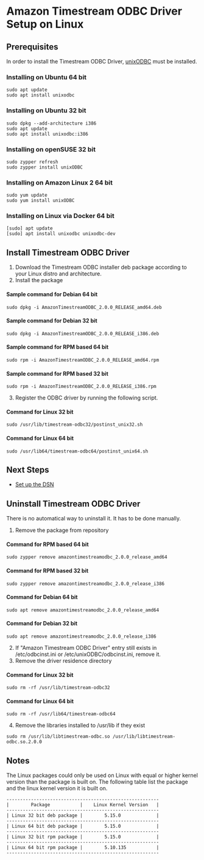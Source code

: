 # Amazon Timestream ODBC Driver Setup on Linux 

## Prerequisites
In order to install the Timestream ODBC Driver, [unixODBC](http://www.unixodbc.org/) must be installed.

### Installing on Ubuntu 64 bit

```
sudo apt update
sudo apt install unixodbc
```

### Installing on Ubuntu 32 bit

```
sudo dpkg --add-architecture i386
sudo apt update
sudo apt install unixodbc:i386
```

### Installing on openSUSE 32 bit
```
sudo zypper refresh
sudo zypper install unixODBC
```

### Installing on Amazon Linux 2 64 bit

```
sudo yum update
sudo yum install unixODBC
```

### Installing on Linux via Docker 64 bit

```
[sudo] apt update
[sudo] apt install unixodbc unixodbc-dev
```

## Install Timestream ODBC Driver
1. Download the Timestream ODBC installer deb package according to your Linux distro and architecture.
2. Install the package

#### Sample command for Debian 64 bit 
```
sudo dpkg -i AmazonTimestreamODBC_2.0.0_RELEASE_amd64.deb
```

#### Sample command for Debian 32 bit 
```
sudo dpkg -i AmazonTimestreamODBC_2.0.0_RELEASE_i386.deb
```

#### Sample command for RPM based 64 bit
```
sudo rpm -i AmazonTimestreamODBC_2.0.0_RELEASE_amd64.rpm
```

#### Sample command for RPM based 32 bit
```
sudo rpm -i AmazonTimestreamODBC_2.0.0_RELEASE_i386.rpm
```

3. Register the ODBC driver by running the following script.
#### Command for Linux 32 bit
```
sudo /usr/lib/timestream-odbc32/postinst_unix32.sh
```

#### Command for Linux 64 bit
```
sudo /usr/lib64/timestream-odbc64/postinst_unix64.sh
```

## Next Steps

- [Set up the DSN](linux-dsn-configuration.md)

## Uninstall Timestream ODBC Driver
There is no automatical way to uninstall it. It has to be done manually.
1. Remove the package from repository

#### Command for RPM based 64 bit
```
sudo zypper remove amazontimestreamodbc_2.0.0_release_amd64
```

#### Command for RPM based 32 bit
```
sudo zypper remove amazontimestreamodbc_2.0.0_release_i386
```

#### Command for Debian 64 bit
```
sudo apt remove amazontimestreamodbc_2.0.0_release_amd64
```

#### Command for Debian 32 bit
```
sudo apt remove amazontimestreamodbc_2.0.0_release_i386
```

2. If "Amazon Timestream ODBC Driver" entry still exists in /etc/odbcinst.ini or /etc/unixODBC/odbcinst.ini, remove it.
3. Remove the driver residence directory
#### Command for Linux 32 bit
```
sudo rm -rf /usr/lib/timestream-odbc32
```

#### Command for Linux 64 bit
```
sudo rm -rf /usr/lib64/timestream-odbc64
```

4. Remove the libraries installed to /usr/lib if they exist
```
sudo rm /usr/lib/libtimestream-odbc.so /usr/lib/libtimestream-odbc.so.2.0.0
```



## Notes
The Linux packages could only be used on Linux with equal or higher kernel version than the package is built on.
The following table list the package and the linux kernel version it is built on.

```
--------------------------------------------------------
|        Package           |    Linux Kernel Version   |
--------------------------------------------------------
| Linux 32 bit deb package |        5.15.0             |
--------------------------------------------------------
| Linux 64 bit deb package |        5.15.0             |
--------------------------------------------------------
| Linux 32 bit rpm package |        5.15.0             |
--------------------------------------------------------
| Linux 64 bit rpm package |        5.10.135           |
--------------------------------------------------------
```

